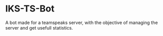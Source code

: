 # IKS-TS-Bot
A bot made for a teamspeaks server, with the objective of managing the server and get usefull statistics.
